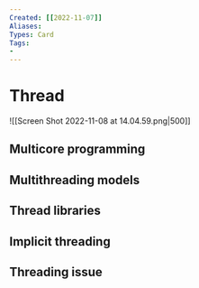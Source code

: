 ```yaml
---
Created: [[2022-11-07]]
Aliases: 
Types: Card
Tags: 
- 
---
```

# Thread
![[Screen Shot 2022-11-08 at 14.04.59.png|500]]

## Multicore programming

## Multithreading models

## Thread libraries

## Implicit threading

## Threading issue
